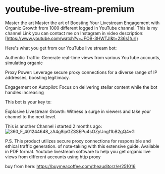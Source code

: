 # youtube-live-stream-premium
Master the art Master the art of Boosting Your Livestream Engagement with Organic Growth from 1000 different logged in YouTube channel.
This is my channel Link you can contact me on Instagram in video description:
[https://www.youtube.com/watch?v=JFOB-3HWTJI&t=236s](url)


Here's what you get from our YouTube live stream bot:

Authentic Traffic: Generate real-time views from various YouTube accounts, simulating organic

Proxy Power: Leverage secure proxy connections for a diverse range of IP addresses, boosting legitimacy.

Engagement on Autopilot: Focus on delivering stellar content while the bot handles increasing

This bot is your key to:

Explosive Livestream Growth: Witness a surge in viewers and take your channel to the next level.

This is another Channel i started 2 months ago:
![360_F_401244648_zA4g8ipGZSSEPu4sOZyUngf1bB2gQ4vG](https://github.com/aliahmedla/youtube-live-stream-view-bot/assets/137172471/4463e244-ea90-490c-863c-8890bd9af4f2)



P.S. This product utilizes secure proxy connections for responsible and ethical traffic generation. of note-taking with this extensive guide. Available in PDF format.
Youtube livestream software to help you get organic live views from different accounts using http proxy

buy from here:
https://buymeacoffee.com/theauditorz/e/251016

